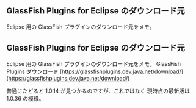 ## GlassFish Plugins for Eclipse のダウンロード元

Eclipse 用の GlassFish プラグインのダウンロード元をメモ。






## GlassFish Plugins for Eclipse  のダウンロード元


Eclipse 用の GlassFish プラグインのダウンロード元をメモ。
GlassFish Plugins ダウンロード
  [https://glassfishplugins.dev.java.net/download/](https://glassfishplugins.dev.java.net/download/)


普通にたどると 1.0.14 が見つかるのですが、これではなく 現時点の最新版は 1.0.36 の模様。